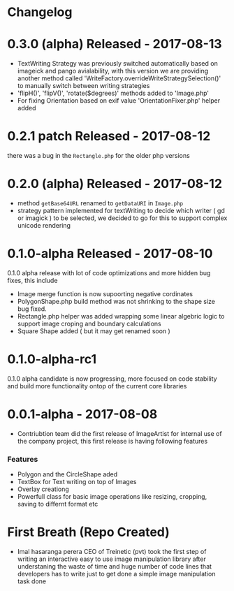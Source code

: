 # Changelog
# 0.3.0 (alpha) Released - 2017-08-13
- TextWriting Strategy was previously switched automatically based on imageick and pango avialability, with this version we are providing another method called 'WriteFactory.overrideWriteStrategySelection()' to manually switch between writing strategies
- 'flipH()', 'flipV()', 'rotate($degrees)' methods added to 'Image.php'
- For fixing Orientation based on exif value 'OrientationFixer.php' helper added

# 0.2.1 patch Released - 2017-08-12 
there was a bug in the `Rectangle.php` for the older php versions


# 0.2.0 (alpha) Released - 2017-08-12
- method `getBase64URL` renamed to `getDataURI` in `Image.php` 
- strategy pattern implemented for textWriting to decide which writer ( gd or imagick ) to be selected, we decided to go for this to support complex unicode rendering

# 0.1.0-alpha Released - 2017-08-10
0.1.0 alpha release with lot of code optimizations and more hidden bug fixes, this include 
- Image merge function is now supoorting negative cordinates
- PolygonShape.php build method was not shrinking to the shape size bug fixed.
- Rectangle.php helper was added wrapping some linear algebric logic to support image croping and boundary calculations
- Square Shape added ( but it may get renamed soon )


# 0.1.0-alpha-rc1
0.1.0 alpha candidate is now progressing, more focused on code stability and build more functionality ontop of the current core libraries

# 0.0.1-alpha - 2017-08-08
- Contriubtion team did the first release of ImageArtist for internal use of the company project, this first release is having following features
### Features
- Polygon and the CircleShape aded 
- TextBox for Text writing on top of Images
- Overlay creationg
- Powerfull class for basic image operations like resizing, cropping, saving to differnt format etc


# First Breath (Repo Created)
- Imal hasaranga perera CEO of Treinetic (pvt) took the first step of writing an interactive easy to use image manipulation library after understaning the waste of time and huge number of code lines that developers has to write just to get done a simple image manipulation task done

